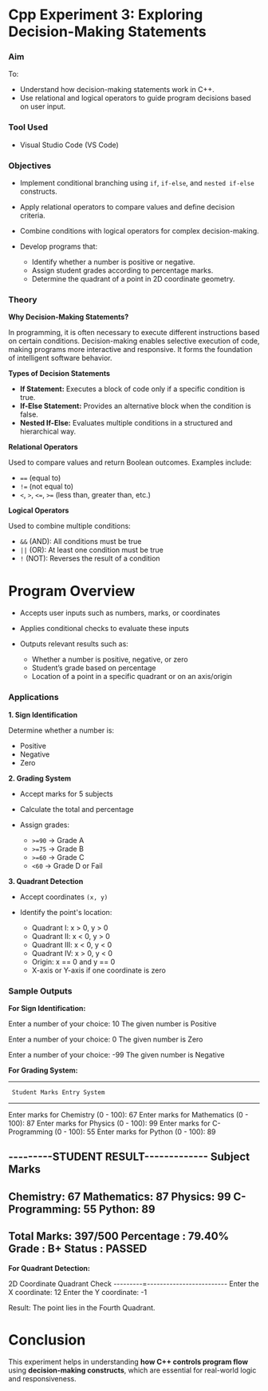 # Cpp Experiment 3: Exploring Decision-Making Statements

### **Aim**

To:

* Understand how decision-making statements work in C++.
* Use relational and logical operators to guide program decisions based on user input.

### **Tool Used**

* Visual Studio Code (VS Code)

### **Objectives**

* Implement conditional branching using `if`, `if-else`, and `nested if-else` constructs.
* Apply relational operators to compare values and define decision criteria.
* Combine conditions with logical operators for complex decision-making.
* Develop programs that:

  * Identify whether a number is positive or negative.
  * Assign student grades according to percentage marks.
  * Determine the quadrant of a point in 2D coordinate geometry.

### **Theory**

**Why Decision-Making Statements?**

In programming, it is often necessary to execute different instructions based on certain conditions.
Decision-making enables selective execution of code, making programs more interactive and responsive.
It forms the foundation of intelligent software behavior.

**Types of Decision Statements**

* **If Statement:** Executes a block of code only if a specific condition is true.
* **If-Else Statement:** Provides an alternative block when the condition is false.
* **Nested If-Else:** Evaluates multiple conditions in a structured and hierarchical way.

**Relational Operators**

Used to compare values and return Boolean outcomes.
Examples include:

* `==` (equal to)
* `!=` (not equal to)
* `<`, `>`, `<=`, `>=` (less than, greater than, etc.)

**Logical Operators**

Used to combine multiple conditions:

* `&&` (AND): All conditions must be true
* `||` (OR): At least one condition must be true
* `!` (NOT): Reverses the result of a condition

# **Program Overview**

* Accepts user inputs such as numbers, marks, or coordinates
* Applies conditional checks to evaluate these inputs
* Outputs relevant results such as:

  * Whether a number is positive, negative, or zero
  * Student’s grade based on percentage
  * Location of a point in a specific quadrant or on an axis/origin

### **Applications**

**1. Sign Identification**

Determine whether a number is:

* Positive
* Negative
* Zero

**2. Grading System**

* Accept marks for 5 subjects
* Calculate the total and percentage
* Assign grades:

  * `>=90` → Grade A
  * `>=75` → Grade B
  * `>=60` → Grade C
  * `<60` → Grade D or Fail

**3. Quadrant Detection**

* Accept coordinates `(x, y)`
* Identify the point's location:

  * Quadrant I: x > 0, y > 0
  * Quadrant II: x < 0, y > 0
  * Quadrant III: x < 0, y < 0
  * Quadrant IV: x > 0, y < 0
  * Origin: x == 0 and y == 0
  * X-axis or Y-axis if one coordinate is zero

### **Sample Outputs**

**For Sign Identification:**

Enter a number of your choice: 10
The given number is Positive

Enter a number of your choice: 0
The given number is Zero

Enter a number of your choice: -99
The given number is Negative


**For Grading System:**

--------------------------------------
     Student Marks Entry System    
---------------------------------------
Enter marks for Chemistry (0 - 100): 67
Enter marks for Mathematics (0 - 100): 87
Enter marks for Physics (0 - 100): 99
Enter marks for C-Programming (0 - 100): 55
Enter marks for Python (0 - 100): 89

---------STUDENT RESULT-------------
Subject           Marks
------------------------
Chemistry: 67
Mathematics: 87
Physics: 99
C-Programming: 55
Python: 89
------------------------
Total Marks: 397/500
Percentage : 79.40%
Grade      : B+
Status     : PASSED
---------------------------------

**For Quadrant Detection:**

   2D Coordinate Quadrant Check
---------=-------------------------
Enter the X coordinate: 12
Enter the Y coordinate: -1

Result: The point lies in the Fourth Quadrant.

# Conclusion
This experiment helps in understanding **how C++ controls program flow** using **decision-making constructs**, which are essential for real-world logic and responsiveness.


